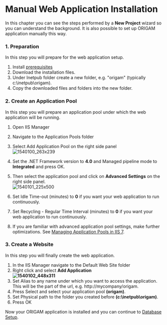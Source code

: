 # Manual Web Application Installation

In this chapter you can see the steps performed by a **New Project** wizard so you can understand the background. It is also possible to set up ORIGAM application manually this way.

### 1. Preparation

In this step you will prepare for the web application setup.

1.  Install [prerequisites](/t/Installation-Requirements)
2.  Download the installation files.
3.  Under Inetpub folder create a new folder, e.g. "origam" (typically c:\inetpub\origam).
4.  Copy the downloaded files and folders into the new folder.

### 2. Create an Application Pool

In this step you will prepare an application pool under which the web application will be running.

1.  Open IIS Manager

2.  Navigate to the Application Pools folder

3.  Select Add Application Pool on the right side panel  
    ![1540100_263x239](upload://541gjZYvE90oGlnK3sbDgcNypZJ.png)

4.  Set the .NET Framework version to **4.0** and Managed pipeline mode to **Integrated** and press OK.

5.  Then select the application pool and click on **Advanced Settings** on the right side panel.  
    ![1540101_225x500](upload://rcjWNE5MBnSI3unIP1ceTgqav5v.png)  
      

6.  Set Idle Time-out (minutes) to **0** if you want your web application to run continuously.

7.  Set Recycling - Regular Time Interval (minutes) to **0** if you want your web application to run continuously.

8.  If you are familiar with advanced application pool settings, make further optimizations. See [Managing Application Pools in IIS 7](http://technet.microsoft.com/cs-cz/library/cc753449(v=ws.10).aspx).

### 3. Create a Website

In this step you will finally create the web application.

1.  In the IIS Manager navigate to the Default Web Site folder
2.  Right click and select **Add Application**  
    **![1540102_448x311](upload://dINMgUr06S0bSUE1wb4GfMZ5cRn.png)**
3.  Set Alias to any name under which you want to access the application. This will be the part of the url, e.g. http://mycompany/origam.
4.  Press Select and select your application pool **(origam)**.
5.  Set Physical path to the folder you created before **(c:\inetpub\origam)**.
6.  Press OK

Now your ORIGAM application is installed and you can continue to [Database Setup](/t/Manual-Database-Setup).
